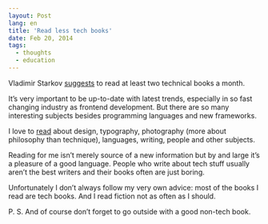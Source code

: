 ```yaml
---
layout: Post
lang: en
title: 'Read less tech books'
date: Feb 20, 2014
tags:
  - thoughts
  - education
---
```


Vladimir Starkov [suggests](http://vstarkov.com/monthbook/) to read at least two technical books a month.

It’s very important to be up-to-date with latest trends, especially in so fast changing industry as frontend development. But there are so many interesting subjects besides  programming languages and new frameworks.

I love to [read](http://bibla.ru/sapegin/read/) about design, typography, photography (more about philosophy than technique), languages, writing, people and other subjects.

Reading for me isn’t merely source of a new information but by and large it’s a pleasure of a good language. People who write about tech stuff usually aren’t the best writers and their books often are just boring.

Unfortunately I don’t always follow my very own advice: most of the books I read are tech books. And I read fiction not as often as I should.

P. S. And of course don’t forget to go outside with a good non-tech book.
